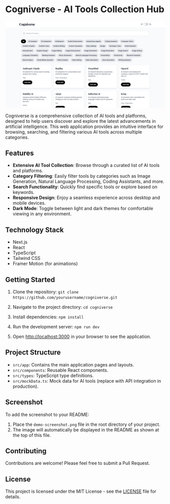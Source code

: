 # Cogniverse - AI Tools Collection Hub

![Cogniverse Demo](demo-screenshot.png)

Cogniverse is a comprehensive collection of AI tools and platforms, designed to help users discover and explore the latest advancements in artificial intelligence. This web application provides an intuitive interface for browsing, searching, and filtering various AI tools across multiple categories.

## Features

- **Extensive AI Tool Collection**: Browse through a curated list of AI tools and platforms.
- **Category Filtering**: Easily filter tools by categories such as Image Generation, Natural Language Processing, Coding Assistants, and more.
- **Search Functionality**: Quickly find specific tools or explore based on keywords.
- **Responsive Design**: Enjoy a seamless experience across desktop and mobile devices.
- **Dark Mode**: Toggle between light and dark themes for comfortable viewing in any environment.

## Technology Stack

- Next.js
- React
- TypeScript
- Tailwind CSS
- Framer Motion (for animations)

## Getting Started

1. Clone the repository:   ```
   git clone https://github.com/yourusername/cogniverse.git   ```

2. Navigate to the project directory:   ```
   cd cogniverse   ```

3. Install dependencies:   ```
   npm install   ```

4. Run the development server:   ```
   npm run dev   ```

5. Open [http://localhost:3000](http://localhost:3000) in your browser to see the application.

## Project Structure

- `src/app`: Contains the main application pages and layouts.
- `src/components`: Reusable React components.
- `src/types`: TypeScript type definitions.
- `src/mockData.ts`: Mock data for AI tools (replace with API integration in production).

## Screenshot

To add the screenshot to your README:

1. Place the `demo-screenshot.png` file in the root directory of your project.
2. The image will automatically be displayed in the README as shown at the top of this file.

## Contributing

Contributions are welcome! Please feel free to submit a Pull Request.

## License

This project is licensed under the MIT License - see the [LICENSE](LICENSE) file for details.
